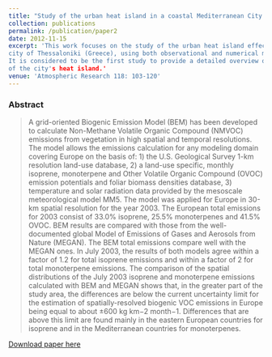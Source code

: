 ```yaml
---
title: "Study of the urban heat island in a coastal Mediterranean City: The case study of Thessaloniki, Greece"
collection: publications
permalink: /publication/paper2
date: 2012-11-15
excerpt: 'This work focuses on the study of the urban heat island effect in the coastal
city of Thessaloniki (Greece), using both observational and numerical modeling techniques.
It is considered to be the first study to provide a detailed overview of the characteristics
of the city's heat island.'
venue: 'Atmospheric Research 118: 103-120'
---
```

### Abstract
>A grid-oriented Biogenic Emission Model (BEM) has been developed to calculate 
Non-Methane Volatile Organic Compound (NMVOC) emissions from vegetation in high 
spatial and temporal resolutions. The model allows the emissions calculation for 
any modeling domain covering Europe on the basis of: 1) the U.S. Geological Survey 
1-km resolution land-use database, 2) a land-use specific, monthly isoprene, monoterpene
and Other Volatile Organic Compound (OVOC) emission potentials and foliar biomass 
densities database, 3) temperature and solar radiation data provided by the mesoscale 
meteorological model MM5. The model was applied for Europe in 30-km spatial resolution 
for the year 2003. The European total emissions for 2003 consist of 33.0% isoprene, 
25.5% monoterpenes and 41.5% OVOC. BEM results are compared with those from the 
well-documented global Model of Emissions of Gases and Aerosols from Nature (MEGAN). 
The BEM total emissions compare well with the MEGAN ones. In July 2003, the results 
of both models agree within a factor of 1.2 for total isoprene emissions and within 
a factor of 2 for total monoterpene emissions. The comparison of the spatial 
distributions of the July 2003 isoprene and monoterpene emissions calculated with 
BEM and MEGAN shows that, in the greater part of the study area, the differences
are below the current uncertainty limit for the estimation of spatially-resolved 
biogenic VOC emissions in Europe being equal to about ±600 kg km−2 month−1. 
Differences that are above this limit are found mainly in the eastern European 
countries for isoprene and in the Mediterranean countries for monoterpenes.

[Download paper here](http://tmgiannaros.github.io/files/paper1.pdf)